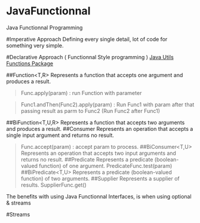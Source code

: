 # JavaFunctionnal
Java Functionnal Programming


#Imperative Approach
    Defining every single detail, lot of code for something very simple.

#Declarative Approach ( Functionnal Style programming )
[Java Utils Functions Package](https://docs.oracle.com/en/java/javase/11/docs/api/java.base/java/util/function/package-summary.html)

##Function<T,R>
    Represents a function that accepts one argument and produces a result.
> Func.apply(param) : run Function with parameter

> Func1.andThen(Func2).apply(param) : Run Func1 with param after that passing result as parm to Func2
>(Run Func2 after Func1)

##BiFunction<T,U,R>
    Represents a function that accepts two arguments and produces a result.
##Consumer<T>
    Represents an operation that accepts a single input argument and returns no result.
>Func.accept(param) : accept param to process.
##BiConsumer<T,U>
    Represents an operation that accepts two input arguments and returns no result.
##Predicate<T>
    Represents a predicate (boolean-valued function) of one argument.
>PredicateFunc.test(param)
##BiPredicate<T,U>
    Represents a predicate (boolean-valued function) of two arguments.
##Supplier<T>
    Represents a supplier of results.
>SupplierFunc.get()


The benefits with using Java Functionnal Interfaces, is when using optional & streams

#Streams
